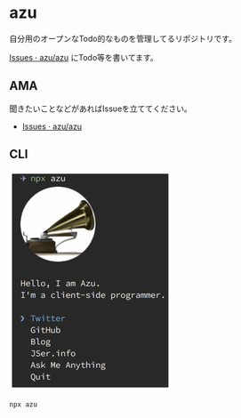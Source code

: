 # azu

自分用のオープンなTodo的なものを管理してるリポジトリです。

[Issues · azu/azu](https://github.com/azu/azu/issues "Issues · azu/azu") にTodo等を書いてます。

## AMA

聞きたいことなどがあればIssueを立ててください。

- [Issues · azu/azu](https://github.com/azu/azu/issues "Issues · azu/azu")

## CLI

![CLI screenshot](./packages/azu/screenshot.png)

    npx azu
